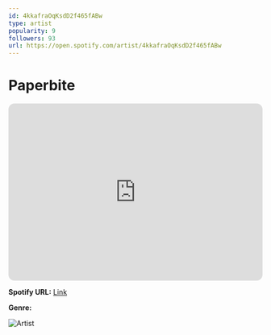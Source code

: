 ```yaml
---
id: 4kkafraOqKsdD2f465fABw
type: artist
popularity: 9
followers: 93
url: https://open.spotify.com/artist/4kkafraOqKsdD2f465fABw
---
```

# Paperbite

<iframe style="border-radius:12px" src="https://open.spotify.com/embed/artist/4kkafraOqKsdD2f465fABw" width="100%" height="352" frameBorder="0" allowfullscreen="" allow="autoplay; clipboard-write; encrypted-media; fullscreen; picture-in-picture" loading="lazy"></iframe>

**Spotify URL:** [Link](https://open.spotify.com/artist/4kkafraOqKsdD2f465fABw)

**Genre:** 

![Artist](https://i.scdn.co/image/ab6761610000e5ebc2b2718769c37e2aa6b0350f)
